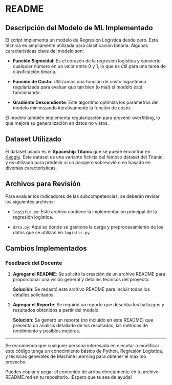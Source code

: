 # README

## Descripción del Modelo de ML Implementado
El script implementa un modelo de Regresión Logística desde cero. Esta técnica es ampliamente utilizada para clasificación binaria. Algunas características clave del modelo son:

- **Función Sigmoidal**: Es el corazón de la regresión logística y convierte cualquier número en un valor entre 0 y 1, lo que es útil para una tarea de clasificación binaria.
  
- **Función de Costo**: Utilizamos una función de costo logarítmico regularizada para evaluar qué tan bien (o mal) el modelo está funcionando.

- **Gradiente Descendiente**: Este algoritmo optimiza los parámetros del modelo minimizando iterativamente la función de costo.

El modelo también implementa regularización para prevenir overfitting, lo que mejora su generalización en datos no vistos.

## Dataset Utilizado
El dataset usado es el **Spaceship Titanic** que se puede encontrar en [Kaggle](https://www.kaggle.com/competitions/spaceship-titanic). Este dataset es una variante ficticia del famoso dataset del Titanic, y es utilizado para predecir si un pasajero sobrevivió o no basado en diversas características.

## Archivos para Revisión
Para evaluar los indicadores de las subcompetencias, se deberán revisar los siguientes archivos:

- `logistic.py`: Este archivo contiene la implementación principal de la regresión logística.
  
- `data.py`: Aquí es donde se gestiona la carga y preprocesamiento de los datos que se utilizan en `logistic.py`.

## Cambios Implementados

### Feedback del Docente
1. **Agregar el README**: Se solicitó la creación de un archivo README para proporcionar una visión general y detalles técnicos del proyecto.

    **Solución**: Se redactó este archivo README para incluir todos los detalles solicitados.

2. **Agregar el Reporte**: Se requirió un reporte que describa los hallazgos y resultados obtenidos a partir del modelo.

    **Solución**: Se generó un reporte (no incluido en este README) que presenta un análisis detallado de los resultados, las métricas de rendimiento y posibles mejoras.

---

Se recomienda que cualquier persona interesada en ejecutar o modificar este código tenga un conocimiento básico de Python, Regresión Logística, y técnicas generales de Machine Learning para obtener el máximo provecho.

Puedes copiar y pegar el contenido de arriba directamente en tu archivo README.md en tu repositorio. ¡Espero que te sea de ayuda!
